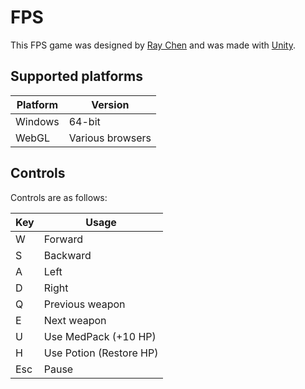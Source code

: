 # FPS

This FPS game was designed by [Ray Chen](https://github.com/rayzchen) and was made with [Unity](https://unity.com).

## Supported platforms

Platform | Version
-------- | -------
Windows | 64-bit
WebGL | Various browsers

## Controls

Controls are as follows:

Key | Usage
--- | -----
W | Forward
S | Backward
A | Left
D | Right
Q | Previous weapon
E | Next weapon
U | Use MedPack (+10 HP)
H | Use Potion (Restore HP)
Esc | Pause
